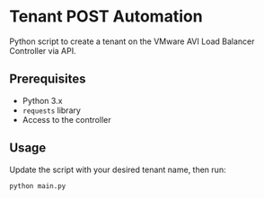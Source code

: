 # Tenant POST Automation

Python script to create a tenant on the VMware AVI Load Balancer Controller via API.

## Prerequisites

- Python 3.x
- `requests` library
- Access to the controller

## Usage

Update the script with your desired tenant name, then run:

```shell
python main.py